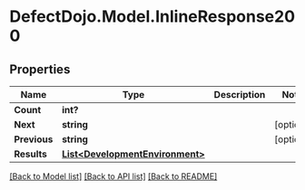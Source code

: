# DefectDojo.Model.InlineResponse200
## Properties

Name | Type | Description | Notes
------------ | ------------- | ------------- | -------------
**Count** | **int?** |  | 
**Next** | **string** |  | [optional] 
**Previous** | **string** |  | [optional] 
**Results** | [**List&lt;DevelopmentEnvironment&gt;**](DevelopmentEnvironment.md) |  | 

[[Back to Model list]](../README.md#documentation-for-models) [[Back to API list]](../README.md#documentation-for-api-endpoints) [[Back to README]](../README.md)

